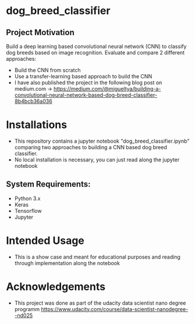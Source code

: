 # dog_breed_classifier

## Project Motivation

Build a deep learning based convolutional neural network (CNN) to classify dog breeds based on image recognition.
Evaluate and compare 2 different approaches:
* Build the CNN from scratch
* Use a transfer-learning based approach to build the CNN
* I have also published the project in the following blog post on medium.com -> https://medium.com/@migueltya/building-a-convolutional-neural-network-based-dog-breed-classifier-8b4bcb36a036

# Installations

* This repository contains a jupyter notebook "dog_breed_classifier.ipynb" comparing two approaches to building a CNN based dog breed classifier.
* No local installation is necessary, you can just read along the jupyter notebook

##  System Requirements: 
* Python 3.x
* Keras
* Tensorflow
* Jupyter

# Intended Usage

* This is a show case and meant for educational purposes and reading through implementation along the notebook

# Acknowledgements

* This project was done as part of the udacity data scientist nano degree programm https://www.udacity.com/course/data-scientist-nanodegree--nd025
